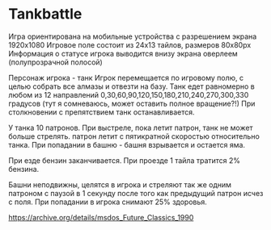 # Tankbattle


Игра ориентирована на мобильные устройства с разрешением экрана 1920х1080
Игровое поле состоит из 24х13 тайлов, размеров 80х80рх
Информация о статусе игрока выводится внизу экрана оверлеем (полупрозрачной полосой)

Персонаж игрока - танк
Игрок перемещается по игровому полю, с целью собрать все алмазы и отвезти на базу.
Танк едет равномерно в любом из 12 направлений 0,30,60,90,120,150,180,210,240,270,300,330 градусов (тут я сомневаюсь, может оставить полное вращение?!)
При столкновении с препятствием танк останавливается.

У танка 10 патронов. При выстреле, пока летит патрон, танк не может больше стрелять. патрон летит с пятикратной скоростью относительно танка.
При попадании в башню - башня взрывается и остается яма.

При езде бензин заканчивается. При проезде 1 тайла тратится 2% бензина.

Башни неподвижны, целятся в игрока и стреляют так же одним патроном с паузой в 1 секунду после того как предыдущий патрон исчез с поля.
При попадании в игрока снимают 25% здоровья.


https://archive.org/details/msdos_Future_Classics_1990

